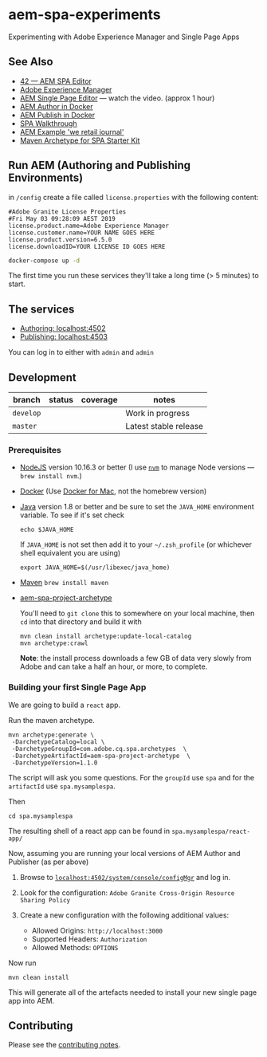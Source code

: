 # aem-spa-experiments

Experimenting with Adobe Experience Manager and Single Page Apps

## See Also

- [42 — AEM SPA Editor](https://42.industrieit.com/pages/viewpage.action?spaceKey=Partners&title=AEM+SPA+Editor)
- [Adobe Experience Manager](https://helpx.adobe.com/support/experience-manager/6-5.html)
- [AEM Single Page Editor](https://helpx.adobe.com/experience-manager/kt/eseminars/gems/aem-spa-editor.html) — watch the video. (approx 1 hour)
- [AEM Author in Docker](https://hub.docker.com/r/pawangonnakuti/aem-author)
- [AEM Publish in Docker](https://hub.docker.com/r/pawangonnakuti/aem-publish)
- [SPA Walkthrough](https://helpx.adobe.com/experience-manager/6-5/sites/developing/using/spa-walkthrough.html)
- [AEM Example 'we retail journal'](https://github.com/adobe/aem-sample-we-retail-journal)
- [Maven Archetype for SPA Starter Kit](https://github.com/adobe/aem-spa-project-archetype)

## Run AEM (Authoring and Publishing Environments)

in `/config` create a file called `license.properties` with the following content:

```env
#Adobe Granite License Properties
#Fri May 03 09:28:09 AEST 2019
license.product.name=Adobe Experience Manager
license.customer.name=YOUR NAME GOES HERE
license.product.version=6.5.0
license.downloadID=YOUR LICENSE ID GOES HERE
```

```sh
docker-compose up -d
```

The first time you run these services they'll take a long time (> 5 minutes) to start.

## The services

- [Authoring: localhost:4502](https://localhost:4502)
- [Publishing: localhost:4503](https://localhost:4503)

You can log in to either with `admin` and `admin`

## Development

<!-- prettier-ignore -->
| branch | status | coverage | notes |
| ------ | ------ | -------- | ----- |
| `develop` |  |  | Work in progress |
| `master`  |  |  | Latest stable release |

### Prerequisites

- [NodeJS](https://nodejs.org) version 10.16.3 or better (I use [`nvm`](https://github.com/creationix/nvm) to manage Node versions — `brew install nvm`.)
- [Docker](https://www.docker.com) (Use [Docker for Mac](https://docs.docker.com/docker-for-mac/), not the homebrew version)
- [Java](https://www.java.com/en/download/) version 1.8 or better and be sure to set the `JAVA_HOME` environment variable.  To see if it's set check

      echo $JAVA_HOME

  If `JAVA_HOME` is not set then add it to your `~/.zsh_profile` (or whichever shell equivalent you are using)

      export JAVA_HOME=$(/usr/libexec/java_home)

- [Maven](https://maven.apache.org/) `brew install maven`
- [aem-spa-project-archetype](https://github.com/adobe/aem-spa-project-archetype)

  You'll need to `git clone` this to somewhere on your local machine, then `cd` into that directory and build it with

      mvn clean install archetype:update-local-catalog
      mvn archetype:crawl

  **Note**: the install process downloads a few GB of data very slowly from Adobe and can take a half an hour, or more, to complete.

### Building your first Single Page App

We are going to build a `react` app.

Run the maven archetype.

    mvn archetype:generate \
     -DarchetypeCatalog=local \
     -DarchetypeGroupId=com.adobe.cq.spa.archetypes  \
     -DarchetypeArtifactId=aem-spa-project-archetype  \
     -DarchetypeVersion=1.1.0

The script will ask you some questions. For the `groupId` use `spa` and for the `artifactId` use `spa.mysamplespa`.

Then

    cd spa.mysamplespa

The resulting shell of a react app can be found in `spa.mysamplespa/react-app/`

Now, assuming you are running your local versions of AEM Author and Publisher (as per above)

1. Browse to [`localhost:4502/system/console/configMgr`](http://localhost:4502/system/console/configMgr) and log in.
2. Look for the configuration: `Adobe Granite Cross-Origin Resource Sharing Policy`
3. Create a new configuration with the following additional values:

   - Allowed Origins: `http://localhost:3000`
   - Supported Headers: `Authorization`
   - Allowed Methods: `OPTIONS`

Now run

    mvn clean install

This will generate all of the artefacts needed to install your new single page app into AEM.

## Contributing

Please see the [contributing notes](CONTRIBUTING.md).
